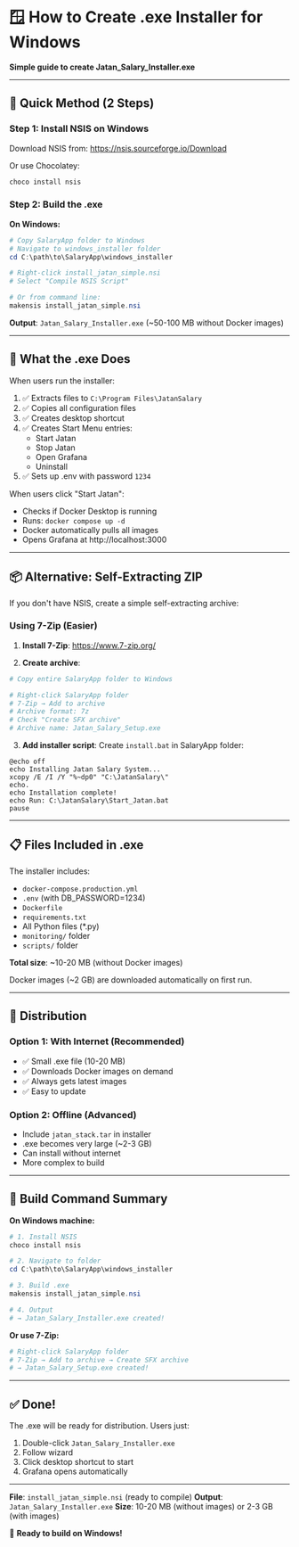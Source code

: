 # 🪟 How to Create .exe Installer for Windows

**Simple guide to create Jatan_Salary_Installer.exe**

---

## 🎯 Quick Method (2 Steps)

### Step 1: Install NSIS on Windows

Download NSIS from: https://nsis.sourceforge.io/Download

Or use Chocolatey:
```powershell
choco install nsis
```

### Step 2: Build the .exe

**On Windows:**
```powershell
# Copy SalaryApp folder to Windows
# Navigate to windows_installer folder
cd C:\path\to\SalaryApp\windows_installer

# Right-click install_jatan_simple.nsi
# Select "Compile NSIS Script"

# Or from command line:
makensis install_jatan_simple.nsi
```

**Output**: `Jatan_Salary_Installer.exe` (~50-100 MB without Docker images)

---

## 🚀 What the .exe Does

When users run the installer:

1. ✅ Extracts files to `C:\Program Files\JatanSalary`
2. ✅ Copies all configuration files
3. ✅ Creates desktop shortcut
4. ✅ Creates Start Menu entries:
   - Start Jatan
   - Stop Jatan
   - Open Grafana
   - Uninstall
5. ✅ Sets up .env with password `1234`

When users click "Start Jatan":
- Checks if Docker Desktop is running
- Runs: `docker compose up -d`
- Docker automatically pulls all images
- Opens Grafana at http://localhost:3000

---

## 📦 Alternative: Self-Extracting ZIP

If you don't have NSIS, create a simple self-extracting archive:

### Using 7-Zip (Easier)

1. **Install 7-Zip**: https://www.7-zip.org/

2. **Create archive**:
```powershell
# Copy entire SalaryApp folder to Windows

# Right-click SalaryApp folder
# 7-Zip → Add to archive
# Archive format: 7z
# Check "Create SFX archive"
# Archive name: Jatan_Salary_Setup.exe
```

3. **Add installer script**:
Create `install.bat` in SalaryApp folder:
```batch
@echo off
echo Installing Jatan Salary System...
xcopy /E /I /Y "%~dp0" "C:\JatanSalary\"
echo.
echo Installation complete!
echo Run: C:\JatanSalary\Start_Jatan.bat
pause
```

---

## 📋 Files Included in .exe

The installer includes:
- `docker-compose.production.yml`
- `.env` (with DB_PASSWORD=1234)
- `Dockerfile`
- `requirements.txt`
- All Python files (*.py)
- `monitoring/` folder
- `scripts/` folder

**Total size**: ~10-20 MB (without Docker images)

Docker images (~2 GB) are downloaded automatically on first run.

---

## 🎯 Distribution

### Option 1: With Internet (Recommended)
- ✅ Small .exe file (10-20 MB)
- ✅ Downloads Docker images on demand
- ✅ Always gets latest images
- ✅ Easy to update

### Option 2: Offline (Advanced)
- Include `jatan_stack.tar` in installer
- .exe becomes very large (~2-3 GB)
- Can install without internet
- More complex to build

---

## 🔨 Build Command Summary

**On Windows machine:**

```powershell
# 1. Install NSIS
choco install nsis

# 2. Navigate to folder
cd C:\path\to\SalaryApp\windows_installer

# 3. Build .exe
makensis install_jatan_simple.nsi

# 4. Output
# → Jatan_Salary_Installer.exe created!
```

**Or use 7-Zip:**
```powershell
# Right-click SalaryApp folder
# 7-Zip → Add to archive → Create SFX archive
# → Jatan_Salary_Setup.exe created!
```

---

## ✅ Done!

The .exe will be ready for distribution. Users just:
1. Double-click `Jatan_Salary_Installer.exe`
2. Follow wizard
3. Click desktop shortcut to start
4. Grafana opens automatically

---

**File**: `install_jatan_simple.nsi` (ready to compile)
**Output**: `Jatan_Salary_Installer.exe`
**Size**: 10-20 MB (without images) or 2-3 GB (with images)

🎉 **Ready to build on Windows!**


